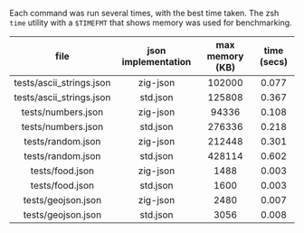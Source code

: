 Each command was run several times, with the best time taken. The zsh `time` utility with a `$TIMEFMT` that shows memory was used for benchmarking.

| file                     | json implementation | max memory (KB) | time (secs) |
|:------------------------:|:-------------------:|:---------------:|:-----------:|
| tests/ascii_strings.json | zig-json            | 102000          | 0.077       |
| tests/ascii_strings.json | std.json            | 125808          | 0.367       |
| tests/numbers.json       | zig-json            | 94336           | 0.108       |
| tests/numbers.json       | std.json            | 276336          | 0.218       |
| tests/random.json        | zig-json            | 212448          | 0.301       |
| tests/random.json        | std.json            | 428114          | 0.602       |
| tests/food.json          | zig-json            | 1488            | 0.003       |
| tests/food.json          | std.json            | 1600            | 0.003       |
| tests/geojson.json       | zig-json            | 2480            | 0.007       |
| tests/geojson.json       | std.json            | 3056            | 0.008       |


